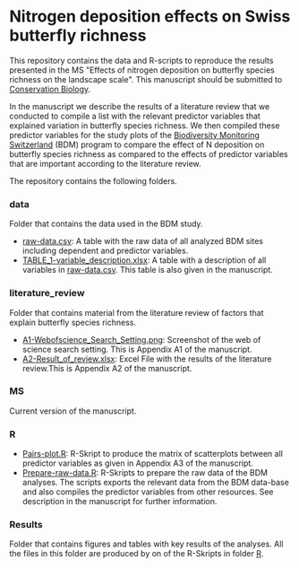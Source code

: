 # Nitrogen deposition effects on Swiss butterfly richness
This repository contains the data and R-scripts to reproduce the results presented in the MS "Effects of nitrogen deposition on butterfly species richness on the landscape scale". This manuscript should be submitted to [Conservation Biology](https://conbio.onlinelibrary.wiley.com/journal/15231739).

In the manuscript we describe the results of a literature review that we conducted to compile a list with the relevant predictor variables that explained variation in butterfly species richness. We then compiled these predictor variables for the study plots of the [Biodiversity Monitoring Switzerland](https://en.wikipedia.org/wiki/Biodiversity_Monitoring_Switzerland) (BDM) program to compare the effect of N deposition on butterfly species richness  as compared to the effects of predictor variables  that are important according to the literature review.

The repository contains the following folders.

### data

Folder that contains the data used in the BDM study.

- [raw-data.csv](data/raw-data.csv): A table with the raw data of all analyzed BDM sites including dependent and predictor variables.  
- [TABLE_1-variable_description.xlsx](data/TABLE_1-variable_description.xlsx): A table with a  description of all variables in [raw-data.csv](data/raw-data.csv). This table is also given in the manuscript.

### literature_review

Folder that contains material from the literature review of  factors that explain butterfly species richness.

- [A1-Webofscience_Search_Setting.png](literature_review/A1-Webofscience_Search_Setting.png): Screenshot of the web of science search setting. This is Appendix A1 of the manuscript.
- [A2-Result_of_review.xlsx](leterature_review/A2-Result_of_review.xlsx): Excel File with the results of the literature review.This is Appendix A2 of the manuscript.

### MS

Current version of the manuscript. 

### R

- [Pairs-plot.R](R/Pairs-plot.R): R-Skript to produce the matrix of scatterplots between all predictor variables as given in Appendix A3 of the manuscript.
- [Prepare-raw-data.R](R/Prepare-raw-data.R): R-Skripts to prepare the raw data of the BDM analyses. The scripts exports the relevant data from the BDM data-base and also compiles the predictor variables from other resources. See description in the manuscript for further information.

### Results

Folder that contains figures and tables with key results of the analyses. All the files in this folder are produced by on of the R-Skripts in folder [R](R). 

